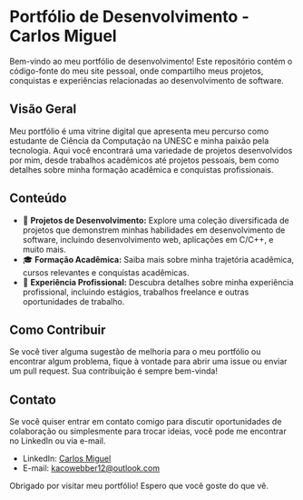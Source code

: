 <h1>Portfólio de Desenvolvimento - Carlos Miguel</h1>

  <p>Bem-vindo ao meu portfólio de desenvolvimento! Este repositório contém o código-fonte do meu site pessoal, onde compartilho meus projetos, conquistas e experiências relacionadas ao desenvolvimento de software.</p>

  <h2>Visão Geral</h2>

  <p>Meu portfólio é uma vitrine digital que apresenta meu percurso como estudante de Ciência da Computação na UNESC e minha paixão pela tecnologia. Aqui você encontrará uma variedade de projetos desenvolvidos por mim, desde trabalhos acadêmicos até projetos pessoais, bem como detalhes sobre minha formação acadêmica e conquistas profissionais.</p>

  <h2>Conteúdo</h2>

  <ul>
    <li>🚀 <strong>Projetos de Desenvolvimento:</strong> Explore uma coleção diversificada de projetos que demonstrem minhas habilidades em desenvolvimento de software, incluindo desenvolvimento web, aplicações em C/C++, e muito mais.</li>
    <li>🎓 <strong>Formação Acadêmica:</strong> Saiba mais sobre minha trajetória acadêmica, cursos relevantes e conquistas acadêmicas.</li>
    <li>💼 <strong>Experiência Profissional:</strong> Descubra detalhes sobre minha experiência profissional, incluindo estágios, trabalhos freelance e outras oportunidades de trabalho.</li>
  </ul>

  <h2>Como Contribuir</h2>

  <p>Se você tiver alguma sugestão de melhoria para o meu portfólio ou encontrar algum problema, fique à vontade para abrir uma issue ou enviar um pull request. Sua contribuição é sempre bem-vinda!</p>

  <h2>Contato</h2>

  <p>Se você quiser entrar em contato comigo para discutir oportunidades de colaboração ou simplesmente para trocar ideias, você pode me encontrar no LinkedIn ou via e-mail.</p>

  <ul>
    <li>LinkedIn: <a href="https://www.linkedin.com/in/cmiguelwm/">Carlos Miguel</a></li>
    <li>E-mail: <a href="mailto:kacowebber12@outlook.com">kacowebber12@outlook.com</a></li>
  </ul>

  <p>Obrigado por visitar meu portfólio! Espero que você goste do que vê.</p>
